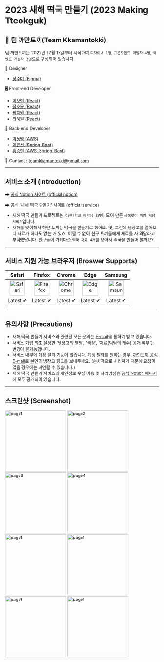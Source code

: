 # 2023 새해 떡국 만들기 (2023 Making Tteokguk)

## 🐰 팀 까만토끼(Team Kkamantokki)

팀 까만토끼는 2022년 12월 17일부터 시작하여 `디자이너 1명`, `프론트엔드 개발자 4명`, `백엔드 개발자 3명`으로 구성되어 있습니다.

🎨 Designer
- [장수미 (Figma)](https://github.com/jangsumi)

🖥 Front-end Developer
- [이보현 (React)](https://github.com/250b)
- [정호용 (React)](https://github.com/ghdyd586)
- [최지원 (React)](https://github.com/Choi-Jiwon-38)
- [최혜원 (React)](https://github.com/Hyewon0223)

💾 Back-end Developer
- [박정명 (AWS)](https://github.com/j-myeong)
- [이은선 (Spring-Boot)](https://github.com/Eun-sun-Lee)
- [홍승현 (AWS, Spring-Boot)](https://github.com/SuperH0ng)

💬 Contact : teamkkamantokki@gmail.com

<hr/>

## 서비스 소개 (Introduction)
➡ [공식 Notion 사이트 (official notion)](https://kkamantokki.notion.site/2023-836477e651e24ecb9e76db9ce210e646)

➡ [공식 '새해 떡국 만들기' 사이트 (official service)](https://makingtteokguk.netlify.app/)
- 새해 떡국 만들기 프로젝트는 `국민대학교 재학생 8명`이 모여 만든 `새해맞이 익명 덕담 서비스`입니다.
- 새해를 맞이해서 하얀 토끼는 떡국을 만들기로 했어요. 앗, 그런데 냉장고를 열어보니 재료가 하나도 없는 거 있죠. 어쩔 수 없이 친구 토끼들에게 재료를 사 와달라고 부탁했답니다. 친구들이 가져다준 `떡국 재료 4개`를 모아서 떡국을 만들어 볼까요?

<hr/>

## 서비스 지원 가능 브라우저 (Broswer Supports)


|Safari|Firefox|Chrome|Edge|Samsung|
|:---:|:---:|:---:|:---:|:---:|
|<img width="50" alt="Safari" src="https://user-images.githubusercontent.com/81795729/212740681-db8f927d-bada-42f2-ab38-68c49daab5e5.png">|<img width="50" alt="Firefox" src="https://user-images.githubusercontent.com/81795729/212741016-c6427bc2-3505-4b5c-a038-a86f310ceb34.png">|<img width="50" alt="Chrome" src="https://upload.wikimedia.org/wikipedia/commons/thumb/e/e1/Google_Chrome_icon_%28February_2022%29.svg/800px-Google_Chrome_icon_%28February_2022%29.svg.png">|<img width="50" alt="Edge" src="https://user-images.githubusercontent.com/81795729/212741188-7d9fa734-2ab6-4c76-9c5c-757f8e2ec0f6.png">|<img width="50" alt="Samsung" src="https://user-images.githubusercontent.com/81795729/212741261-df8ada7c-fcc2-45a0-8fb1-fccf3270f2c1.png">|
|Latest ✔|Latest ✔|Latest ✔|Latest ✔|Latest ✔|

<hr/>

## 유의사항 (Precautions)
- 새해 떡국 만들기 서비스와 관련된 모든 문의는 [E-mail](https://kkamantokki.notion.site/d8b5a61ac5e24c3eb2933efb570bf5d8)을 통하여 받고 있습니다.
- 서비스 가입 최초 설정한 '냉장고의 별명', '색상', '재료(덕담의 개수) 공개 여부'는 변경이 불가능합니다.
- 서비스 내부에 계정 탈퇴 기능이 없습니다. 계정 탈퇴를 원하는 경우, [까만토끼 공식 E-mail](https://kkamantokki.notion.site/d8b5a61ac5e24c3eb2933efb570bf5d8)로 본인의 냉장고 링크를 보내주세요. (순차적으로 처리하기 때문에 요청이 많을 경우에는 지연될 수 있습니다.)
- 새해 떡국 만들기 서비스의 개인정보 수집 이용 및 처리방침은 [공식 Notion 페이지](https://kkamantokki.notion.site/2c0f24c4a6e7454b8d67e7821914688b)에 모두 공개되어 있습니다.

<hr/>

## 스크린샷 (Screenshot)
<div>
  <img width="200" alt="page1" src="https://user-images.githubusercontent.com/81795729/212742015-c1a34bb5-ef9b-491f-bab9-69ad40148d23.png">
  <img width="200" alt="page2" src="https://user-images.githubusercontent.com/81795729/212742023-f5ed3d11-2f4a-4c86-ba15-12eda08a2d18.png">
  <img width="200" alt="page3" src="https://user-images.githubusercontent.com/81795729/212742030-23246f37-08a9-46c5-ab27-e42aabf436e6.png">
  <img width="200" alt="page4" src="https://user-images.githubusercontent.com/81795729/212742037-2b71747e-0e39-4b82-989b-5d63873e0e7d.png">
</div>
<div>
  <img width="200" alt="page1" src="https://user-images.githubusercontent.com/81795729/212742125-9a3664dd-85e2-44d4-b488-d4594af5a163.png">
  <img width="200" alt="page1" src="https://user-images.githubusercontent.com/81795729/212742137-6880c048-a3ee-4e8e-8b10-6c6c4562e9fb.png"> 
  <img width="200" alt="page1" src="https://user-images.githubusercontent.com/81795729/212742144-a5880cc9-0e65-4b59-9bc9-b1058238b0a9.png">
  <img width="200" alt="page1" src="https://user-images.githubusercontent.com/81795729/212742154-380f7800-9900-460f-b3d7-f4341d085682.png">
</div>
